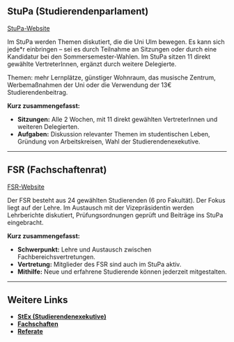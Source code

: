 ## StuPa (Studierendenparlament)

[StuPa-Website](https://stuve.uni-ulm.de/gremien/stupa)

Im StuPa werden Themen diskutiert, die die Uni Ulm bewegen. Es kann sich jede*r einbringen – sei es durch Teilnahme an Sitzungen oder durch eine Kandidatur bei den Sommersemester-Wahlen. Im StuPa sitzen 11 direkt gewählte VertreterInnen, ergänzt durch weitere Delegierte.

Themen: mehr Lernplätze, günstiger Wohnraum, das musische Zentrum, Werbemaßnahmen der Uni oder die Verwendung der 13€ Studierendenbeitrag.

**Kurz zusammengefasst:**
- **Sitzungen:** Alle 2 Wochen, mit 11 direkt gewählten VertreterInnen und weiteren Delegierten.
- **Aufgaben:** Diskussion relevanter Themen im studentischen Leben, Gründung von Arbeitskreisen, Wahl der Studierendenexekutive.

---

## FSR (Fachschaftenrat)

[FSR-Website](https://stuve.uni-ulm.de/gremien/fsr)

Der FSR besteht aus 24 gewählten Studierenden (6 pro Fakultät). Der Fokus liegt auf der Lehre. Im Austausch mit der Vizepräsidentin werden Lehrberichte diskutiert, Prüfungsordnungen geprüft und Beiträge ins StuPa eingebracht.

**Kurz zusammengefasst:**
- **Schwerpunkt:** Lehre und Austausch zwischen Fachbereichsvertretungen.
- **Vertretung:** Mitglieder des FSR sind auch im StuPa aktiv.
- **Mithilfe:** Neue und erfahrene Studierende können jederzeit mitgestalten.

---

## Weitere Links

- **[StEx (Studierendenexekutive)](https://stuve.uni-ulm.de/stex/)**
- **[Fachschaften](https://stuve.uni-ulm.de/fachbereichsvertretungen)**
- **[Referate](https://stuve.uni-ulm.de/referate/)**
